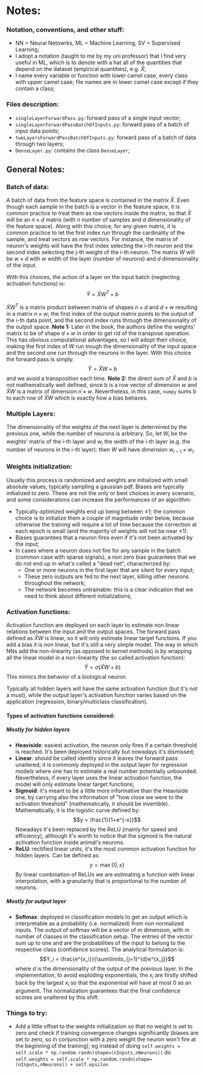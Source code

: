 # Notes:

### Notation, conventions, and other stuff:
- NN = Neural Netowrks, ML = Machine Learning, SV = Supervised Learning;
- I adopt a notation (taught to me by my uni professor) that I find very useful in ML, which is to denote with a hat all of the quantities that depend on the dataset (empirical quantities), e.g. $\hat{X}$;
- I name every variable or function with lower camel case, every class with upper camel case; file names are in lower camel case except if they contain a class;

### Files description:
- `singleLayerForwardPass.py`: forward pass of a single input vector;
- `singleLayerForwardPassBatchOfInputs.py`: forward pass of a batch of input data points;
- `twoLayersForwardPassBatchOfInputs.py`: forward pass of a batch of data through two layers;
- `DenseLayer.py`: contains the class `DenseLayer`;

## General Notes:

### Batch of data:
A batch of data from the feature space is contained in the matrix $\hat{X}$. Even though each sample in the batch is a vector in the feature space, it is common practice to treat them as row vectors inside the matrix, so that $\hat{X}$ will be an $n\times d$ matrix (with $n$ number of samples and $d$ dimensionality of the feature space). Along with this choice, for any given matrix, it is common practice to let the first index run through the cardinality of the sample, and treat vectors as row vectors. For instance, the matrix of neuron's weights will have the first index selecting the i-th neuron and the second index selecting the j-th weight of the i-th neuron. The matrix $W$ will be $w \times d$ with $w$ width of the layer (number of neurons) and $d$ dimensionality of the input.

With this choices, the action of a layer on the input batch (neglecting activation functions) is:
$$\hat{Y} = \hat{X}W^{T} + b$$

$\hat{X}W^{T}$ is a matrix product between matrix of shapes $n\times d$ and $d \times w$ resulting in a matrix $n \times w$; the first index of the output matrix points to the output of the i-th data point, and the second index runs through the dimensionality of the output space.
**Note 1:** Later in the book, the authors define the weights' matrix to be of shape $d \times w$ in order to get rid of the transpose operation. This has obvious computational advantages, so I will adopt their choice, making the first index of $W$ run trough the dimensionality of the input space and the second one run through the neurons in the layer. With this choice the forward pass is simply:
$$\hat{Y} = \hat{X}W + b$$
and we avoid a transposition each time.
**Note 2:** the direct sum of $\hat{X}$ and $b$ is not mathematically well defined, since b is a row vector of dimension $w$ and $\hat{X}W$ is a matrix of dimension $n \times w$. Nevertheless, in this case, `numpy` sums b to each row of $\hat{X}W$ which is exactly how a bias behaves.

### Multiple Layers:
The dimensionality of the weights of the next layer is determined by the previous one, while the number of neurons is arbitrary.
So, let $W_i$ be the weights' matrix of the i-th layer and $w_i$ the width of the i-th layer (e.g. the number of neurons in the i-th layer): then $W$ will have dimension $w_{i-1} \times w_i$.

### Weights initialization:
Usually this process is randomized and weights are initialized with small absolute values, typically sampling a gaussian pdf. Biases are typically initialized to zero. These are not the only or best choices in every scenario, and some considerations can increase the performances of an algorithm:
- Typically optimized weights end up being between $\pm1$; the common choice is to initialize them 
a couple of magnitude order below, because otherwise the training will require a lot of time because the correction at each epoch is small (and the majority of weights will not be near $\pm1$).
- Biases guarantees that a neuron fires even if it's not been activated by the input;
- In cases where a neuron does not fire for any sample in the batch (common case with sparse signals), a non zero bias guarantees that we do not end up in what's called a "dead net", characterized by:
    - One or more neurons in the first layer that are silent for every input;
    - These zero outputs are fed to the next layer, killing other neurons throughout the network;
    - The network becomes untrainable: this is a clear indication that we need to think about different initializations;

### Activation functions:
Activation function are deployed on each layer to estimate non linear relations between the input and the output spaces. The forward pass defined as $\hat{X}W$ is linear, so it will only estimate linear target functions. If you add a bias it is non linear, but it's still a very simple model.
The way in which NNs add the non-linearity (as opposed to kernel methods) is by wrapping all the linear model in a non-linearity (the so called activation function):
$$\hat{Y} = \sigma(\hat{X}W + b)$$
This mimics the behavior of a biological neuron.

Typically all hidden layers will have the same activation function (but it's not a must), while the output layer's activation function varies based on the application (regression, binary/multiclass classification).

#### Types of activation functions considered:

##### Mostly for hidden layers
- **Heaviside**: easiest activation, the neuron only fires if a certain threshold is reached. It's been deployed historically but nowadays it's dismissed;
- **Linear**: should be called identity since it leaves the forward pass unaltered; it is commonly deployed in the output layer for regression models where one has to estimate a real number potentially unbounded. Nevertheless, if every layer uses the linear activation function, the model will only estimate linear target functions;
- **Sigmoid**: it's meant to be a little more informative than the Heaviside one, by carrying also the information of "how close we were to the activation threshold" (mathematically, it should be invertible). Mathematically, it is the logistic curve defined by:
$$y = \frac{1}{1+e^{-x}}$$
Nowadays it's been replaced by the ReLU (mainly for speed and efficiency), although it's worth to notice that the sigmoid is the natural activation function inside animal's neurons.
- **ReLU**: rectified linear units, it's the most common activation function for hidden layers. Can be defined as:
$$y = \max\{0,x\}$$
By linear combination of ReLUs we are estimating a function with linear interpolation, with a granularity that is proportional to the number of neurons.

##### Mostly for output layer
- **Softmax**: deployed in classification models to get an output which is interpretable as a probability (i.e. normalized) from non normalized inputs. The output of softmax will be a vector of $m$ dimension, with m number of classes in the classification setup. The entries of the vector sum up to one and are the probabilities of the input to belong to the respective class (confidence scores). The analytical formulation is:
$$Y_i = \frac{e^{x_i}}{\sum\limits_{j=1}^{d}e^{x_j}}$$
where $d$ is the dimensionality of the output of the previous layer.
In the implementation, to avoid exploding exponentials, the $x_i$ are firstly shifted back by the largest $x_i$ so that the exponential will have at most 0 as an argument. The normalization guarantees that the final confidence scores are unaltered by this shift.

### Things to try:
- Add a little offset to the weights initialization so that no weight is set to zero and check if training convergence changes significantly (biases are set to zero, so in conjunction with a zero weight the neuron won't fire at the beginning of the training); eg instead of doing 
`self.weights = self.scale * np.random.randn(shape=(nInputs,nNeurons))`
do
`self.weights = self.scale * np.random.randn(shape=(nInputs,nNeurons)) + self.epsilon`